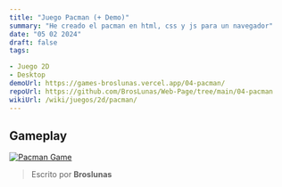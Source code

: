 ```yaml
---
title: "Juego Pacman (+ Demo)"
summary: "He creado el pacman en html, css y js para un navegador"
date: "05 02 2024"
draft: false
tags:

- Juego 2D
- Desktop
demoUrl: https://games-broslunas.vercel.app/04-pacman/
repoUrl: https://github.com/BrosLunas/Web-Page/tree/main/04-pacman
wikiUrl: /wiki/juegos/2d/pacman/
---
```


## Gameplay
[![Pacman Game](/assets/img/games/pacman.png)](/assets/video/gameplay/pacman.mp4)

> Escrito por **Broslunas**
